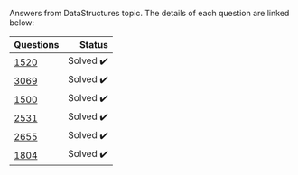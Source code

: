 Answers from DataStructures topic. The details of each question are linked below:

| Questions | Status                              |
|-----------|-----------------------------------------------------------------------------------------------:| 
| [1520](https://www.beecrowd.com.br/judge/en/problems/view/1520)      | Solved :heavy_check_mark:           |
| [3069](https://www.beecrowd.com.br/judge/en/problems/view/3069)      | Solved :heavy_check_mark:           |
| [1500](https://www.beecrowd.com.br/judge/en/problems/view/1500)      | Solved :heavy_check_mark:           |
| [2531](https://www.beecrowd.com.br/judge/en/problems/view/2531)      | Solved :heavy_check_mark:           |
| [2655](https://www.beecrowd.com.br/judge/en/problems/view/2655)      | Solved :heavy_check_mark:           |
| [1804](https://www.beecrowd.com.br/judge/en/problems/view/1804)      | Solved :heavy_check_mark:           |
